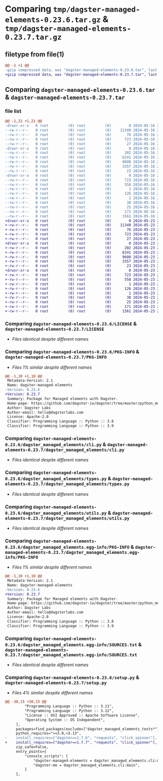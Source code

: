 # Comparing `tmp/dagster-managed-elements-0.23.6.tar.gz` & `tmp/dagster-managed-elements-0.23.7.tar.gz`

## filetype from file(1)

```diff
@@ -1 +1 @@
-gzip compressed data, was "dagster-managed-elements-0.23.6.tar", last modified: Thu May 16 20:16:59 2024, max compression
+gzip compressed data, was "dagster-managed-elements-0.23.7.tar", last modified: Thu May 23 20:58:25 2024, max compression
```

## Comparing `dagster-managed-elements-0.23.6.tar` & `dagster-managed-elements-0.23.7.tar`

### file list

```diff
@@ -1,21 +1,21 @@
-drwxr-xr-x   0 root         (0) root         (0)        0 2024-05-16 20:16:59.972642 dagster-managed-elements-0.23.6/
--rw-r--r--   0 root         (0) root         (0)    11349 2024-05-16 20:06:23.000000 dagster-managed-elements-0.23.6/LICENSE
--rw-r--r--   0 root         (0) root         (0)       76 2024-05-16 20:06:23.000000 dagster-managed-elements-0.23.6/MANIFEST.in
--rw-r--r--   0 root         (0) root         (0)      723 2024-05-16 20:16:59.972642 dagster-managed-elements-0.23.6/PKG-INFO
--rw-r--r--   0 root         (0) root         (0)       27 2024-05-16 20:06:23.000000 dagster-managed-elements-0.23.6/README.md
-drwxr-xr-x   0 root         (0) root         (0)        0 2024-05-16 20:16:59.972642 dagster-managed-elements-0.23.6/dagster_managed_elements/
--rw-r--r--   0 root         (0) root         (0)      202 2024-05-16 20:06:23.000000 dagster-managed-elements-0.23.6/dagster_managed_elements/__init__.py
--rw-r--r--   0 root         (0) root         (0)     6241 2024-05-16 20:06:23.000000 dagster-managed-elements-0.23.6/dagster_managed_elements/cli.py
--rw-r--r--   0 root         (0) root         (0)     9608 2024-05-16 20:06:23.000000 dagster-managed-elements-0.23.6/dagster_managed_elements/types.py
--rw-r--r--   0 root         (0) root         (0)     3357 2024-05-16 20:06:23.000000 dagster-managed-elements-0.23.6/dagster_managed_elements/utils.py
--rw-r--r--   0 root         (0) root         (0)       23 2024-05-16 20:06:23.000000 dagster-managed-elements-0.23.6/dagster_managed_elements/version.py
-drwxr-xr-x   0 root         (0) root         (0)        0 2024-05-16 20:16:59.972642 dagster-managed-elements-0.23.6/dagster_managed_elements.egg-info/
--rw-r--r--   0 root         (0) root         (0)      723 2024-05-16 20:16:59.000000 dagster-managed-elements-0.23.6/dagster_managed_elements.egg-info/PKG-INFO
--rw-r--r--   0 root         (0) root         (0)      558 2024-05-16 20:16:59.000000 dagster-managed-elements-0.23.6/dagster_managed_elements.egg-info/SOURCES.txt
--rw-r--r--   0 root         (0) root         (0)        1 2024-05-16 20:16:59.000000 dagster-managed-elements-0.23.6/dagster_managed_elements.egg-info/dependency_links.txt
--rw-r--r--   0 root         (0) root         (0)      126 2024-05-16 20:16:59.000000 dagster-managed-elements-0.23.6/dagster_managed_elements.egg-info/entry_points.txt
--rw-r--r--   0 root         (0) root         (0)        1 2024-05-16 20:16:59.000000 dagster-managed-elements-0.23.6/dagster_managed_elements.egg-info/not-zip-safe
--rw-r--r--   0 root         (0) root         (0)       38 2024-05-16 20:16:59.000000 dagster-managed-elements-0.23.6/dagster_managed_elements.egg-info/requires.txt
--rw-r--r--   0 root         (0) root         (0)       25 2024-05-16 20:16:59.000000 dagster-managed-elements-0.23.6/dagster_managed_elements.egg-info/top_level.txt
--rw-r--r--   0 root         (0) root         (0)      171 2024-05-16 20:16:59.976642 dagster-managed-elements-0.23.6/setup.cfg
--rw-r--r--   0 root         (0) root         (0)     1561 2024-05-16 20:06:23.000000 dagster-managed-elements-0.23.6/setup.py
+drwxr-xr-x   0 root         (0) root         (0)        0 2024-05-23 20:58:25.223551 dagster-managed-elements-0.23.7/
+-rw-r--r--   0 root         (0) root         (0)    11349 2024-05-23 20:50:32.000000 dagster-managed-elements-0.23.7/LICENSE
+-rw-r--r--   0 root         (0) root         (0)       76 2024-05-23 20:50:32.000000 dagster-managed-elements-0.23.7/MANIFEST.in
+-rw-r--r--   0 root         (0) root         (0)      723 2024-05-23 20:58:25.223551 dagster-managed-elements-0.23.7/PKG-INFO
+-rw-r--r--   0 root         (0) root         (0)       27 2024-05-23 20:50:32.000000 dagster-managed-elements-0.23.7/README.md
+drwxr-xr-x   0 root         (0) root         (0)        0 2024-05-23 20:58:25.223551 dagster-managed-elements-0.23.7/dagster_managed_elements/
+-rw-r--r--   0 root         (0) root         (0)      202 2024-05-23 20:50:32.000000 dagster-managed-elements-0.23.7/dagster_managed_elements/__init__.py
+-rw-r--r--   0 root         (0) root         (0)     6241 2024-05-23 20:50:32.000000 dagster-managed-elements-0.23.7/dagster_managed_elements/cli.py
+-rw-r--r--   0 root         (0) root         (0)     9608 2024-05-23 20:50:32.000000 dagster-managed-elements-0.23.7/dagster_managed_elements/types.py
+-rw-r--r--   0 root         (0) root         (0)     3357 2024-05-23 20:50:32.000000 dagster-managed-elements-0.23.7/dagster_managed_elements/utils.py
+-rw-r--r--   0 root         (0) root         (0)       23 2024-05-23 20:50:32.000000 dagster-managed-elements-0.23.7/dagster_managed_elements/version.py
+drwxr-xr-x   0 root         (0) root         (0)        0 2024-05-23 20:58:25.223551 dagster-managed-elements-0.23.7/dagster_managed_elements.egg-info/
+-rw-r--r--   0 root         (0) root         (0)      723 2024-05-23 20:58:25.000000 dagster-managed-elements-0.23.7/dagster_managed_elements.egg-info/PKG-INFO
+-rw-r--r--   0 root         (0) root         (0)      558 2024-05-23 20:58:25.000000 dagster-managed-elements-0.23.7/dagster_managed_elements.egg-info/SOURCES.txt
+-rw-r--r--   0 root         (0) root         (0)        1 2024-05-23 20:58:25.000000 dagster-managed-elements-0.23.7/dagster_managed_elements.egg-info/dependency_links.txt
+-rw-r--r--   0 root         (0) root         (0)      126 2024-05-23 20:58:25.000000 dagster-managed-elements-0.23.7/dagster_managed_elements.egg-info/entry_points.txt
+-rw-r--r--   0 root         (0) root         (0)        1 2024-05-23 20:58:25.000000 dagster-managed-elements-0.23.7/dagster_managed_elements.egg-info/not-zip-safe
+-rw-r--r--   0 root         (0) root         (0)       38 2024-05-23 20:58:25.000000 dagster-managed-elements-0.23.7/dagster_managed_elements.egg-info/requires.txt
+-rw-r--r--   0 root         (0) root         (0)       25 2024-05-23 20:58:25.000000 dagster-managed-elements-0.23.7/dagster_managed_elements.egg-info/top_level.txt
+-rw-r--r--   0 root         (0) root         (0)      171 2024-05-23 20:58:25.223551 dagster-managed-elements-0.23.7/setup.cfg
+-rw-r--r--   0 root         (0) root         (0)     1561 2024-05-23 20:50:32.000000 dagster-managed-elements-0.23.7/setup.py
```

### Comparing `dagster-managed-elements-0.23.6/LICENSE` & `dagster-managed-elements-0.23.7/LICENSE`

 * *Files identical despite different names*

### Comparing `dagster-managed-elements-0.23.6/PKG-INFO` & `dagster-managed-elements-0.23.7/PKG-INFO`

 * *Files 1% similar despite different names*

```diff
@@ -1,10 +1,10 @@
 Metadata-Version: 2.1
 Name: dagster-managed-elements
-Version: 0.23.6
+Version: 0.23.7
 Summary: Package for Managed elements with Dagster.
 Home-page: https://github.com/dagster-io/dagster/tree/master/python_modules/libraries/dagster-managed-elements
 Author: Dagster Labs
 Author-email: hello@dagsterlabs.com
 License: Apache-2.0
 Classifier: Programming Language :: Python :: 3.8
 Classifier: Programming Language :: Python :: 3.9
```

### Comparing `dagster-managed-elements-0.23.6/dagster_managed_elements/cli.py` & `dagster-managed-elements-0.23.7/dagster_managed_elements/cli.py`

 * *Files identical despite different names*

### Comparing `dagster-managed-elements-0.23.6/dagster_managed_elements/types.py` & `dagster-managed-elements-0.23.7/dagster_managed_elements/types.py`

 * *Files identical despite different names*

### Comparing `dagster-managed-elements-0.23.6/dagster_managed_elements/utils.py` & `dagster-managed-elements-0.23.7/dagster_managed_elements/utils.py`

 * *Files identical despite different names*

### Comparing `dagster-managed-elements-0.23.6/dagster_managed_elements.egg-info/PKG-INFO` & `dagster-managed-elements-0.23.7/dagster_managed_elements.egg-info/PKG-INFO`

 * *Files 1% similar despite different names*

```diff
@@ -1,10 +1,10 @@
 Metadata-Version: 2.1
 Name: dagster-managed-elements
-Version: 0.23.6
+Version: 0.23.7
 Summary: Package for Managed elements with Dagster.
 Home-page: https://github.com/dagster-io/dagster/tree/master/python_modules/libraries/dagster-managed-elements
 Author: Dagster Labs
 Author-email: hello@dagsterlabs.com
 License: Apache-2.0
 Classifier: Programming Language :: Python :: 3.8
 Classifier: Programming Language :: Python :: 3.9
```

### Comparing `dagster-managed-elements-0.23.6/dagster_managed_elements.egg-info/SOURCES.txt` & `dagster-managed-elements-0.23.7/dagster_managed_elements.egg-info/SOURCES.txt`

 * *Files identical despite different names*

### Comparing `dagster-managed-elements-0.23.6/setup.py` & `dagster-managed-elements-0.23.7/setup.py`

 * *Files 4% similar despite different names*

```diff
@@ -30,15 +30,15 @@
         "Programming Language :: Python :: 3.11",
         "Programming Language :: Python :: 3.12",
         "License :: OSI Approved :: Apache Software License",
         "Operating System :: OS Independent",
     ],
     packages=find_packages(exclude=["dagster_managed_elements_tests*"]),
     python_requires=">=3.8,<3.13",
-    install_requires=["dagster==1.7.6", "requests", "click_spinner"],
+    install_requires=["dagster==1.7.7", "requests", "click_spinner"],
     zip_safe=False,
     entry_points={
         "console_scripts": [
             "dagster-managed-elements = dagster_managed_elements.cli:main",
             "dagster-me = dagster_managed_elements.cli:main",
         ]
     },
```

